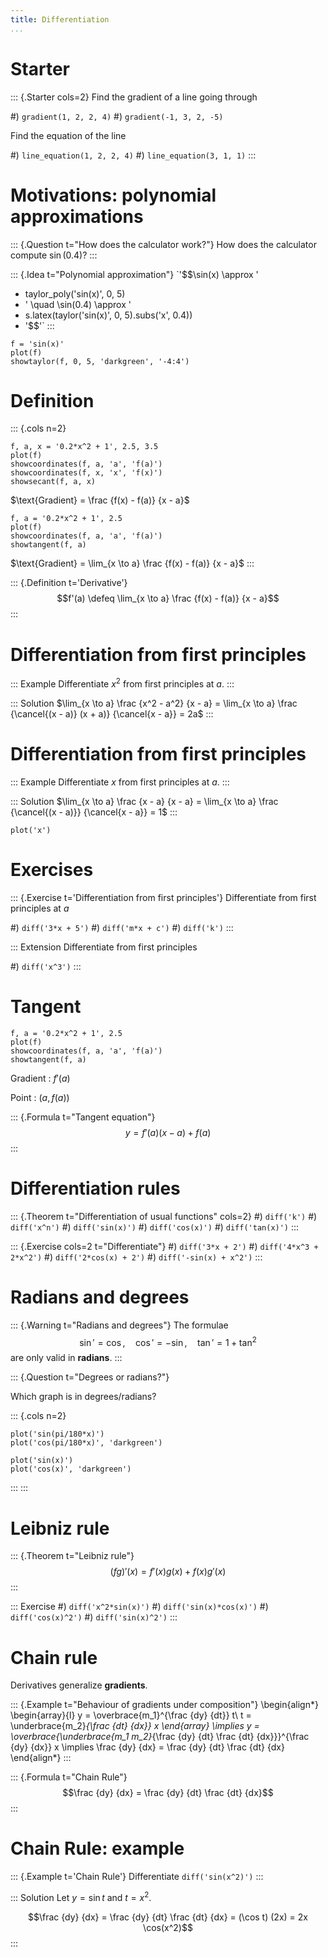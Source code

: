 ```yaml
---
title: Differentiation
...
```


# Starter

::: {.Starter cols=2}
Find the gradient of a line going through

#) `gradient(1, 2, 2, 4)`
#) `gradient(-1, 3, 2, -5)`

Find the equation of the line

#) `line_equation(1, 2, 2, 4)`
#) `line_equation(3, 1, 1)`
:::

# Motivations: polynomial approximations

::: {.Question t="How does the calculator work?"}
How does the calculator compute $\sin(0.4)$?
:::

::: {.Idea t="Polynomial approximation"}
`'$$\\sin(x) \\approx '
+ taylor_poly('sin(x)', 0, 5)
+ ' \\quad \\sin(0.4) \\approx '
+ s.latex(taylor('sin(x)', 0, 5).subs('x', 0.4))
+ '$$'`
:::

~~~ {.graph b=-2 t=2}
f = 'sin(x)'
plot(f)
showtaylor(f, 0, 5, 'darkgreen', '-4:4')
~~~

# Definition

::: {.cols n=2}
~~~ {.graph b=-1.5 l=-3 r=7 t=4.5}
f, a, x = '0.2*x^2 + 1', 2.5, 3.5
plot(f)
showcoordinates(f, a, 'a', 'f(a)')
showcoordinates(f, x, 'x', 'f(x)')
showsecant(f, a, x)
~~~
$\text{Gradient} = \frac {f(x) - f(a)} {x - a}$

~~~ {.graph b=-1.5 l=-3 r=7 t=4.5}
f, a = '0.2*x^2 + 1', 2.5
plot(f)
showcoordinates(f, a, 'a', 'f(a)')
showtangent(f, a)
~~~
$\text{Gradient} = \lim_{x \to a} \frac {f(x) - f(a)} {x - a}$
:::

::: {.Definition t='Derivative'}
$$f'(a) \defeq \lim_{x \to a} \frac {f(x) - f(a)} {x - a}$$
:::

# Differentiation from first principles

::: Example
Differentiate $x^2$ from first principles at $a$.
:::

::: Solution
$\lim_{x \to a} \frac {x^2 - a^2} {x - a}
= \lim_{x \to a} \frac {\cancel{(x - a)} (x + a)} {\cancel{x - a}}
= 2a$
:::

# Differentiation from first principles

::: Example
Differentiate $x$ from first principles at $a$.
:::

::: Solution
$\lim_{x \to a} \frac {x - a} {x - a}
= \lim_{x \to a} \frac {\cancel{(x - a)}} {\cancel{x - a}}
= 1$
:::

~~~ {.graph b=-3 l=-3 r=3 t=3}
plot('x')
~~~

# Exercises

::: {.Exercise t='Differentiation from first principles'}
Differentiate from first principles at $a$

#) `diff('3*x + 5')`
#) `diff('m*x + c')`
#) `diff('k')`
:::

::: Extension
Differentiate from first principles

#) `diff('x^3')`
:::

# Tangent

~~~ {.graph b=-1.5 l=-3 r=7 t=4.5}
f, a = '0.2*x^2 + 1', 2.5
plot(f)
showcoordinates(f, a, 'a', 'f(a)')
showtangent(f, a)
~~~

Gradient
: $f'(a)$

Point
: $(a, f(a))$

::: {.Formula t="Tangent equation"}
$$y = f'(a) (x - a) + f(a)$$
:::

# Differentiation rules

::: {.Theorem t="Differentiation of usual functions" cols=2}
#) `diff('k')`
#) `diff('x^n')`
#) `diff('sin(x)')`
#) `diff('cos(x)')`
#) `diff('tan(x)')`
:::

::: {.Exercise cols=2 t="Differentiate"}
#) `diff('3*x + 2')`
#) `diff('4*x^3 + 2*x^2')`
#) `diff('2*cos(x) + 2')`
#) `diff('-sin(x) + x^2')`
:::

# Radians and degrees

::: {.Warning t="Radians and degrees"}
The formulae
$$\sin' = \cos,\quad \cos' = -\sin,\quad \tan' = 1 + \tan^2$$
are only valid in **radians**.
:::

::: {.Question t="Degrees or radians?"}

Which graph is in degrees/radians?

::: {.cols n=2}
~~~ {.graph b=-2 t=2 l=-4 r=4}
plot('sin(pi/180*x)')
plot('cos(pi/180*x)', 'darkgreen')
~~~
~~~ {.graph b=-2 t=2 l=-4 r=4}
plot('sin(x)')
plot('cos(x)', 'darkgreen')
~~~
:::
:::

# Leibniz rule

::: {.Theorem t="Leibniz rule"}
$$(fg)'(x) = f'(x)g(x) + f(x) g'(x)$$
:::

::: Exercise
#) `diff('x^2*sin(x)')`
#) `diff('sin(x)*cos(x)')`
#) `diff('cos(x)^2')`
#) `diff('sin(x)^2')`
:::

# Chain rule

Derivatives generalize **gradients**.

::: {.Example t="Behaviour of gradients under composition"}
\begin{align*}
\begin{array}{l}
y = \overbrace{m_1}^{\frac {dy} {dt}} t\\
t = \underbrace{m_2}_{\frac {dt} {dx}} x
\end{array}
\implies y = \overbrace{\underbrace{m_1 m_2}_{\frac {dy} {dt} \frac {dt}
{dx}}}^{\frac {dy} {dx}} x
\implies \frac {dy} {dx} = \frac {dy} {dt} \frac {dt} {dx}
\end{align*}
:::

::: {.Formula t="Chain Rule"}
$$\frac {dy} {dx} = \frac {dy} {dt} \frac {dt} {dx}$$
:::

# Chain Rule: example

::: {.Example t='Chain Rule'}
Differentiate `diff('sin(x^2)')`
:::

::: Solution
Let $y = \sin t$ and $t = x^2$.

$$\frac {dy} {dx} = \frac {dy} {dt} \frac {dt} {dx}
= (\cos t) (2x) = 2x \cos(x^2)$$
:::
